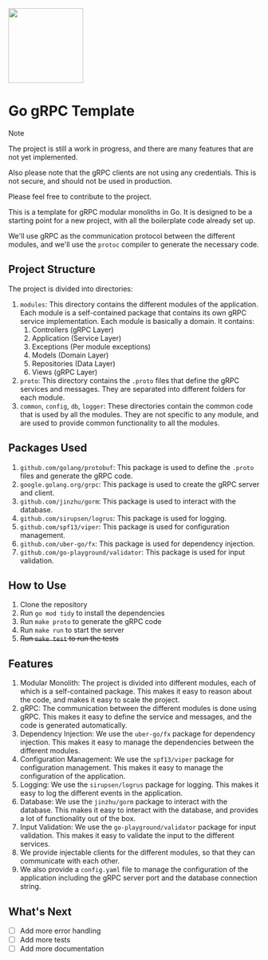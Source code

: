 <img src="https://go.dev/images/go-logo-blue.svg" width="150" height="150">

# Go gRPC Template

> [!NOTE]
> The project is still a work in progress, and there are many features that are not yet implemented. 
> 
> Also please note that the gRPC clients are not using any credentials. This is not secure, and should not be used in production. 
> 
> Please feel free to contribute to the project.
> 
This is a template for gRPC modular monoliths in Go. It is designed to be a starting point for a new project, with all the boilerplate code already set up.

We'll use gRPC as the communication protocol between the different modules, and we'll use the `protoc` compiler to generate the necessary code.


## Project Structure

The project is divided into directories:
1. `modules`: This directory contains the different modules of the application. Each module is a self-contained package that contains its own gRPC service implementation. Each module is basically a domain. It contains:
   1. Controllers (gRPC Layer)
   2. Application (Service Layer)
   3. Exceptions (Per module exceptions)
   4. Models (Domain Layer)
   5. Repositories (Data Layer)
   6. Views (gRPC Layer)
2. `proto`: This directory contains the `.proto` files that define the gRPC services and messages. They are separated into different folders for each module.
3. `common`, `config`, `db`, `logger`: These directories contain the common code that is used by all the modules. They are not specific to any module, and are used to provide common functionality to all the modules.

## Packages Used
1. `github.com/golang/protobuf`: This package is used to define the `.proto` files and generate the gRPC code.
2. `google.golang.org/grpc`: This package is used to create the gRPC server and client.
3. `github.com/jinzhu/gorm`: This package is used to interact with the database.
4. `github.com/sirupsen/logrus`: This package is used for logging.
5. `github.com/spf13/viper`: This package is used for configuration management.
6. `github.com/uber-go/fx`: This package is used for dependency injection.
7. `github.com/go-playground/validator`: This package is used for input validation.

## How to Use
1. Clone the repository
2. Run `go mod tidy` to install the dependencies
3. Run `make proto` to generate the gRPC code
4. Run `make run` to start the server
5. ~~Run `make test` to run the tests~~
   
## Features
1. Modular Monolith: The project is divided into different modules, each of which is a self-contained package. This makes it easy to reason about the code, and makes it easy to scale the project.
2. gRPC: The communication between the different modules is done using gRPC. This makes it easy to define the service and messages, and the code is generated automatically.
3. Dependency Injection: We use the `uber-go/fx` package for dependency injection. This makes it easy to manage the dependencies between the different modules.
4. Configuration Management: We use the `spf13/viper` package for configuration management. This makes it easy to manage the configuration of the application.
5. Logging: We use the `sirupsen/logrus` package for logging. This makes it easy to log the different events in the application.
6. Database: We use the `jinzhu/gorm` package to interact with the database. This makes it easy to interact with the database, and provides a lot of functionality out of the box.
7. Input Validation: We use the `go-playground/validator` package for input validation. This makes it easy to validate the input to the different services.
8. We provide injectable clients for the different modules, so that they can communicate with each other.
9. We also provide a `config.yaml` file to manage the configuration of the application including the gRPC server port and the database connection string.


## What's Next
- [ ] Add more error handling
- [ ] Add more tests
- [ ] Add more documentation